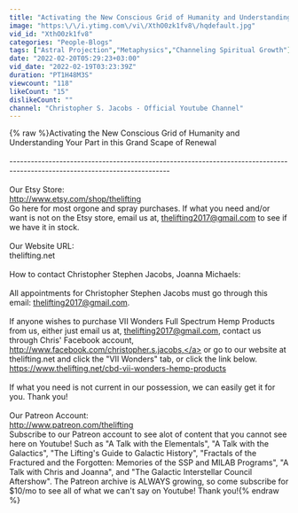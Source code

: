 ```yaml
---
title: "Activating the New Conscious Grid of Humanity and Understanding Your Part....."
image: "https:\/\/i.ytimg.com\/vi\/XthO0zk1fv8\/hqdefault.jpg"
vid_id: "XthO0zk1fv8"
categories: "People-Blogs"
tags: ["Astral Projection","Metaphysics","Channeling Spiritual Growth"]
date: "2022-02-20T05:29:23+03:00"
vid_date: "2022-02-19T03:23:39Z"
duration: "PT1H48M3S"
viewcount: "118"
likeCount: "15"
dislikeCount: ""
channel: "Christopher S. Jacobs - Official Youtube Channel"
---
```

{% raw %}Activating the New Conscious Grid of Humanity and Understanding Your Part in this Grand Scape of Renewal<br /><br />---------------------------------------------------------------------------------------------------------------------------<br /><br />Our Etsy Store: <br /><a rel="nofollow" target="blank" href="http://www.etsy.com/shop/thelifting">http://www.etsy.com/shop/thelifting</a><br />Go here for most orgone and spray purchases. If what you need and/or want is not on the Etsy store, email us at, thelifting2017@gmail.com to see if we have it in stock.<br /><br />Our Website URL:<br />thelifting.net<br /><br />How to contact Christopher Stephen Jacobs, Joanna Michaels:<br /><br />All appointments for Christopher Stephen Jacobs must go through this email: thelifting2017@gmail.com.<br /><br />If anyone wishes to purchase VII Wonders Full Spectrum Hemp Products from us, either just email us at, thelifting2017@gmail.com, contact us through Chris' Facebook account, <a rel="nofollow" target="blank" href="http://www.facebook.com/christopher.s.jacobs,">http://www.facebook.com/christopher.s.jacobs,</a> or go to our website at thelifting.net and click the &quot;VII Wonders&quot; tab, or click the link below.<br /><a rel="nofollow" target="blank" href="https://www.thelifting.net/cbd-vii-wonders-hemp-products">https://www.thelifting.net/cbd-vii-wonders-hemp-products</a><br /><br />If what you need is not current in our possession, we can easily get it for you. Thank you!<br /><br />Our Patreon Account:<br /><a rel="nofollow" target="blank" href="http://www.patreon.com/thelifting">http://www.patreon.com/thelifting</a><br />Subscribe to our Patreon account to see alot of content that you cannot see here on Youtube! Such as &quot;A Talk with the Elementals&quot;, &quot;A Talk with the Galactics&quot;, &quot;The Lifting's Guide to Galactic History&quot;, &quot;Fractals of the Fractured and the Forgotten: Memories of the SSP and MILAB Programs&quot;, &quot;A Talk with Chris and Joanna&quot;, and &quot;The Galactic Interstellar Council Aftershow&quot;. The Patreon archive is ALWAYS growing, so come subscribe for $10/mo to see all of what we can't say on Youtube! Thank you!{% endraw %}
